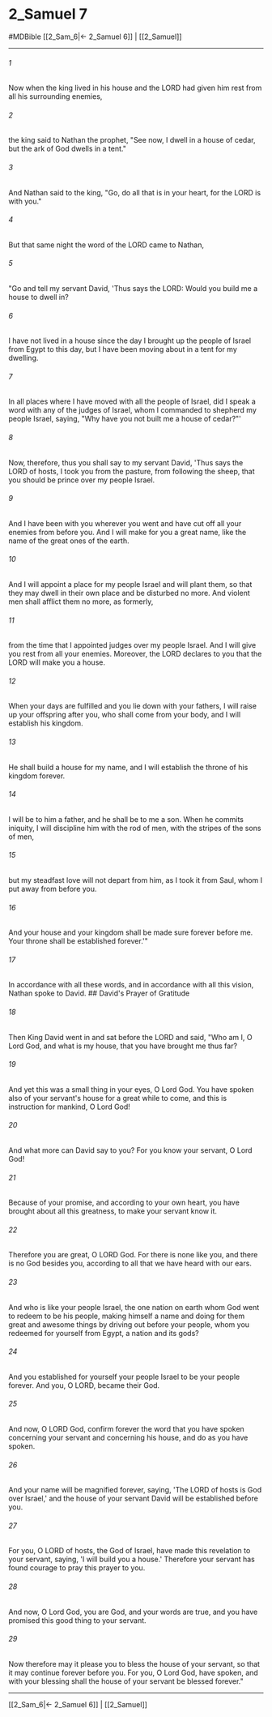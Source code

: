 # 2_Samuel 7
#MDBible
[[2_Sam_6|← 2_Samuel 6]] | [[2_Samuel]]

***

###### 1 
Now when the king lived in his house and the LORD had given him rest from all his surrounding enemies, 

###### 2 
the king said to Nathan the prophet, "See now, I dwell in a house of cedar, but the ark of God dwells in a tent." 

###### 3 
And Nathan said to the king, "Go, do all that is in your heart, for the LORD is with you." 

###### 4 
But that same night the word of the LORD came to Nathan, 

###### 5 
"Go and tell my servant David, 'Thus says the LORD: Would you build me a house to dwell in? 

###### 6 
I have not lived in a house since the day I brought up the people of Israel from Egypt to this day, but I have been moving about in a tent for my dwelling. 

###### 7 
In all places where I have moved with all the people of Israel, did I speak a word with any of the judges of Israel, whom I commanded to shepherd my people Israel, saying, "Why have you not built me a house of cedar?"' 

###### 8 
Now, therefore, thus you shall say to my servant David, 'Thus says the LORD of hosts, I took you from the pasture, from following the sheep, that you should be prince over my people Israel. 

###### 9 
And I have been with you wherever you went and have cut off all your enemies from before you. And I will make for you a great name, like the name of the great ones of the earth. 

###### 10 
And I will appoint a place for my people Israel and will plant them, so that they may dwell in their own place and be disturbed no more. And violent men shall afflict them no more, as formerly, 

###### 11 
from the time that I appointed judges over my people Israel. And I will give you rest from all your enemies. Moreover, the LORD declares to you that the LORD will make you a house. 

###### 12 
When your days are fulfilled and you lie down with your fathers, I will raise up your offspring after you, who shall come from your body, and I will establish his kingdom. 

###### 13 
He shall build a house for my name, and I will establish the throne of his kingdom forever. 

###### 14 
I will be to him a father, and he shall be to me a son. When he commits iniquity, I will discipline him with the rod of men, with the stripes of the sons of men, 

###### 15 
but my steadfast love will not depart from him, as I took it from Saul, whom I put away from before you. 

###### 16 
And your house and your kingdom shall be made sure forever before me. Your throne shall be established forever.'" 

###### 17 
In accordance with all these words, and in accordance with all this vision, Nathan spoke to David. ## David's Prayer of Gratitude 

###### 18 
Then King David went in and sat before the LORD and said, "Who am I, O Lord God, and what is my house, that you have brought me thus far? 

###### 19 
And yet this was a small thing in your eyes, O Lord God. You have spoken also of your servant's house for a great while to come, and this is instruction for mankind, O Lord God! 

###### 20 
And what more can David say to you? For you know your servant, O Lord God! 

###### 21 
Because of your promise, and according to your own heart, you have brought about all this greatness, to make your servant know it. 

###### 22 
Therefore you are great, O LORD God. For there is none like you, and there is no God besides you, according to all that we have heard with our ears. 

###### 23 
And who is like your people Israel, the one nation on earth whom God went to redeem to be his people, making himself a name and doing for them great and awesome things by driving out before your people, whom you redeemed for yourself from Egypt, a nation and its gods? 

###### 24 
And you established for yourself your people Israel to be your people forever. And you, O LORD, became their God. 

###### 25 
And now, O LORD God, confirm forever the word that you have spoken concerning your servant and concerning his house, and do as you have spoken. 

###### 26 
And your name will be magnified forever, saying, 'The LORD of hosts is God over Israel,' and the house of your servant David will be established before you. 

###### 27 
For you, O LORD of hosts, the God of Israel, have made this revelation to your servant, saying, 'I will build you a house.' Therefore your servant has found courage to pray this prayer to you. 

###### 28 
And now, O Lord God, you are God, and your words are true, and you have promised this good thing to your servant. 

###### 29 
Now therefore may it please you to bless the house of your servant, so that it may continue forever before you. For you, O Lord God, have spoken, and with your blessing shall the house of your servant be blessed forever." 

***

[[2_Sam_6|← 2_Samuel 6]] | [[2_Samuel]]
